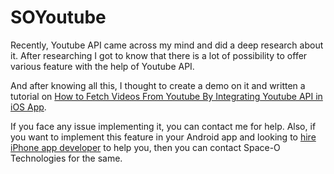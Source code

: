 # SOYoutube

Recently, Youtube API came across my mind and did a deep research about it. After researching I got to know that there is a lot of possibility to offer various feature with the help of Youtube API.

And after knowing all this, I thought to create a demo on it and written a tutorial on [How to Fetch Videos From Youtube By Integrating Youtube API in iOS App](https://www.spaceotechnologies.com/fetch-youtube-videos-integrate-youtube-api-ios-app/).

If you face any issue implementing it, you can contact me for help. Also, if you want to implement this feature in your Android app and looking to [hire iPhone app developer](https://www.spaceotechnologies.com/hire-iphone-developer/) to help you, then you can contact Space-O Technologies for the same.

